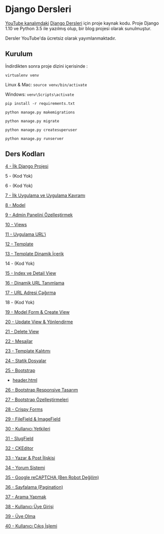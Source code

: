 # Django Dersleri

[YouTube kanalımdaki](https://www.youtube.com/channel/UC5bnqsX71d-eKCHhNvM2U6g) [Django Dersleri](https://www.youtube.com/watch?v=uwVmWS1yJ1k&list=PLPrHLaayVkhny4WRNp05C1qRl1Aq3Wswh) için proje kaynak kodu. Proje Django 1.10 ve Python 3.5 ile yazılmış olup, bir blog projesi olarak sunulmuştur.

Dersler YouTube'da ücretsiz olarak yayımlanmaktadır.

## Kurulum

İndirdikten sonra proje dizini içerisinde :

`virtualenv venv`

 Linux & Mac:
`source venv/bin/activate`

 Windows:
`venv\Scripts\activate`

`pip install -r requirements.txt`

`python manage.py makemigrations`

`python manage.py migrate`

`python manage.py createsuperuser`

`python manage.py runserver`


## Ders Kodları

[4 - İlk Django Projesi](https://github.com/barissaslan/django-dersleri/tree/9b6e490276cd4ab6f09a6e53581c6be8e9263849)

5 - (Kod Yok)

6 - (Kod Yok)

[7 - İlk Uygulama ve Uygulama Kavramı](https://github.com/barissaslan/django-dersleri/tree/30a538cbf082a7916b64fa1515bfa731c9e9d367)

[8 - Model](https://github.com/barissaslan/django-dersleri/tree/b927941409d61a3929911cc6c65850532b05a052)

[9 - Admin Panelini Özelleştirmek](https://github.com/barissaslan/django-dersleri/tree/ee95f2bbcac9bf6e7574ebe0826e6d08ff4f22a0)

[10 - Views](https://github.com/barissaslan/django-dersleri/tree/0ca0718f5bd60526e89ac363760ee0fd61e5826c)

[11 - Uygulama URL'i](https://github.com/barissaslan/django-dersleri/tree/dff9b00a16cbee1c4db6935942b879bad1cab72e)

[12 - Template](https://github.com/barissaslan/django-dersleri/tree/f04ef275f60653e16c758825276836363db20462)

[13 - Template Dinamik İçerik](https://github.com/barissaslan/django-dersleri/tree/3554deeab28de872db5938a6b1c6a01124f12692)

14 - (Kod Yok)

[15 - Index ve Detail View](https://github.com/barissaslan/django-dersleri/tree/a78a84f1a26cc2016395158fe8bbcc8a830f5aba)

[16 - Dinamik URL Tanımlama](https://github.com/barissaslan/django-dersleri/tree/80ba2e0f121efac0b5039ea9a42f9109d46350c2)

[17 - URL Adresi Çağırma](https://github.com/barissaslan/django-dersleri/tree/0265d91059d374ae36a68705475fb1c467b89565)

18 - (Kod Yok)

[19 - Model Form & Create View](https://github.com/barissaslan/django-dersleri/tree/1b201146f3b77349d66e32ca12d5c75c896e2533)

[20 - Update View & Yönlendirme](https://github.com/barissaslan/django-dersleri/tree/a21f8fc6c7bd90551ca2b334f40aa831c27604ae)

[21 - Delete View](https://github.com/barissaslan/django-dersleri/tree/1f8ed9af01adf3e8003dab771d98d194bfc0eb90)

[22 - Mesajlar](https://github.com/barissaslan/django-dersleri/tree/013337c460c3154749f2519a2201e278ba81e3fd)

[23 - Template Kalıtımı](https://github.com/barissaslan/django-dersleri/tree/d018311d600de53169a1d05a53a5cbbcb26d8d2b)

[24 - Statik Dosyalar](https://github.com/barissaslan/django-dersleri/tree/84149e9891e95e114b6ace22469e805fc570aae4)

[25 - Bootstrap](https://github.com/barissaslan/django-dersleri/tree/10fc466d4dc530a018190cf42d2072494cc68aae)
  - [header.html](https://github.com/barissaslan/django-dersleri/blob/master/header.html)

[26 - Bootstrap Responsive Tasarım](https://github.com/barissaslan/django-dersleri/tree/4a624b684cd77c9a2ff3724d5b71837593053a00)

[27 - Bootstrap Özelleştirmeleri](https://github.com/barissaslan/django-dersleri/tree/cd2a2813c040b4734062f2622c2579b48c7f3733)

[28 - Crispy Forms](https://github.com/barissaslan/django-dersleri/tree/d89383446fd74425b66c46a8e342d47632a1a2a3)

[29 - FileField & ImageField](https://github.com/barissaslan/django-dersleri/tree/ec289c5d84b107176a9f1b2fafdefa21aadc5433)

[30 - Kullanıcı Yetkileri](https://github.com/barissaslan/django-dersleri/tree/b732f452195a12f5dd471bbf92ed79e43d5eafb8)

[31 - SlugField](https://github.com/barissaslan/django-dersleri/tree/bfb4d905fd959538643c7b7ab21be2ea13240bf2)

[32 - CKEditor](https://github.com/barissaslan/django-dersleri/tree/55136b79c89fe7e7cbc5b9030d630ad88a8643be)

[33 - Yazar & Post İlişkisi](https://github.com/barissaslan/django-dersleri/tree/8e2522605a8035827b099594126785e4aa9aee6e)

[34 - Yorum Sistemi](https://github.com/barissaslan/django-dersleri/tree/86c8f5d2b0787bb360b26e67c4b9e64e3673e562)

[35 - Google reCAPTCHA (Ben Robot Değilim)](https://github.com/barissaslan/django-dersleri/tree/3b9729ca40dcc40e27ff09d78e3efbbdfea540d3)

[36 - Sayfalama (Pagination)](https://github.com/barissaslan/django-dersleri/tree/6daf0342ccd0b0d3b815093e2fb616f495a132dd)

[37 - Arama Yapmak](https://github.com/barissaslan/django-dersleri/tree/709ba7830911ebbf3510197c893f690927271776)

[38 - Kullanıcı Üye Girişi](https://github.com/barissaslan/django-dersleri/tree/946add00acd90bc2a3e632c7e4c3d2abd4b2cfa4)

[39 - Üye Olma](https://github.com/barissaslan/django-dersleri/tree/0feac28c528c67562a55eb14b8d4cd90c5f52b00)

[40 - Kullanıcı Çıkış İşlemi](https://github.com/barissaslan/django-dersleri/tree/d2766d54e19dd54c51b3192de4a9b0f7be3e09d6)

